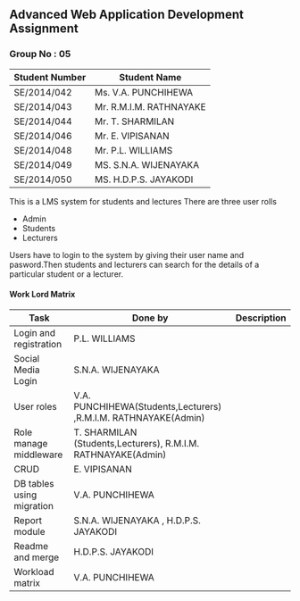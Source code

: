 ## Advanced Web  Application Development Assignment
### Group No : 05
| Student Number | Student Name |
| ------------- | ------------- |
| SE/2014/042 |Ms. V.A. PUNCHIHEWA|
|SE/2014/043 |Mr. R.M.I.M. RATHNAYAKE|
|SE/2014/044 |Mr. T. SHARMILAN|
|SE/2014/046 |Mr. E. VIPISANAN|
|SE/2014/048 |Mr. P.L. WILLIAMS|
|SE/2014/049 |MS. S.N.A. WIJENAYAKA|
|SE/2014/050 |MS. H.D.P.S. JAYAKODI|


This is a LMS system for students and lectures
There are three user rolls
* Admin
* Students
* Lecturers

Users have to login to the system by giving their user name and pasword.Then students and lecturers can search for the details of a particular student or a lecturer. 
#### Work Lord Matrix
| Task | Done by |Description|
| ------------- | ------------- |------------- |
|Login and registration |P.L. WILLIAMS| |
|Social Media Login |S.N.A. WIJENAYAKA| |
|User roles|  V.A. PUNCHIHEWA(Students,Lecturers)  ,R.M.I.M. RATHNAYAKE(Admin) | |
|Role manage middleware|  T. SHARMILAN (Students,Lecturers), R.M.I.M. RATHNAYAKE(Admin)     | |
|CRUD|  E. VIPISANAN  | |
|DB tables using migration| V.A. PUNCHIHEWA| |
|Report  module| S.N.A. WIJENAYAKA , H.D.P.S. JAYAKODI | |
|Readme and merge| H.D.P.S. JAYAKODI | |
|Workload matrix| V.A. PUNCHIHEWA| |
